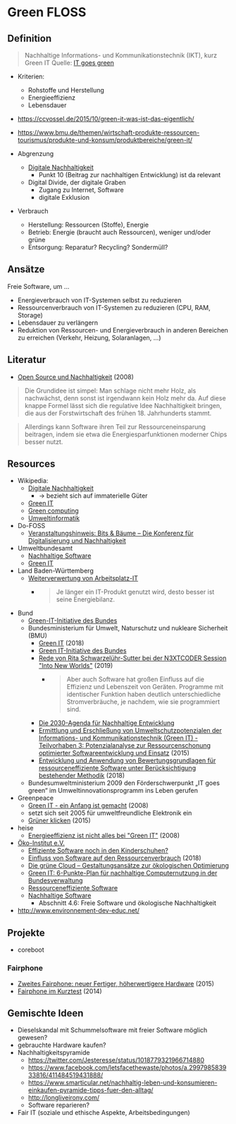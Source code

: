 # Green FLOSS

## Definition

> Nachhaltige Informations- und Kommunikationstechnik (IKT), kurz Green IT
Quelle: [IT goes green](https://www.umweltinnovationsprogramm.de/foerderschwerpunkte/it-goes-green)

* Kriterien:
  * Rohstoffe und Herstellung
  * Energieeffizienz
  * Lebensdauer

* https://ccvossel.de/2015/10/green-it-was-ist-das-eigentlich/
* https://www.bmu.de/themen/wirtschaft-produkte-ressourcen-tourismus/produkte-und-konsum/produktbereiche/green-it/

* Abgrenzung
  * [Digitale Nachhaltigkeit](https://de.wikipedia.org/wiki/Digitale_Nachhaltigkeit)
    * Punkt 10 (Beitrag zur nachhaltigen Entwicklung) ist da relevant
  * Digital Divide, der digitale Graben
    * Zugang zu Internet, Software
    * digitale Exklusion

* Verbrauch 
  * Herstellung: Ressourcen (Stoffe), Energie
  * Betrieb: Energie (braucht auch Ressourcen), weniger und/oder grüne
  * Entsorgung: Reparatur? Recycling? Sondermüll?

## Ansätze

Freie Software, um …

* Energieverbrauch von IT-Systemen selbst zu reduzieren
* Ressourcenverbrauch von IT-Systemen zu reduzieren (CPU, RAM, Storage)
* Lebensdauer zu verlängern
* Reduktion von Ressourcen- und Energieverbrauch in anderen Bereichen zu erreichen (Verkehr, Heizung, Solaranlagen, …)

## Literatur 

* [Open Source und Nachhaltigkeit](https://www.golem.de/0803/58082.html) (2008)

> Die Grundidee ist simpel: Man schlage nicht mehr Holz, als nachwächst, denn sonst ist irgendwann kein Holz mehr da. Auf diese knappe Formel lässt sich die regulative Idee Nachhaltigkeit bringen, die aus der Forstwirtschaft des frühen 18. Jahrhunderts stammt.

> Allerdings kann Software ihren Teil zur Ressourceneinsparung beitragen, indem sie etwa die Energiesparfunktionen moderner Chips besser nutzt.

## Resources

* Wikipedia: 
  * [Digitale Nachhaltigkeit](https://de.wikipedia.org/wiki/Digitale_Nachhaltigkeit)
    * → bezieht sich auf immaterielle Güter
  * [Green IT](https://de.wikipedia.org/wiki/Green_IT)
  * [Green computing](https://en.wikipedia.org/wiki/Green_computing)
  * [Umweltinformatik](https://de.wikipedia.org/wiki/Umweltinformatik)
* Do-FOSS
  * [Veranstaltungshinweis: Bits & Bäume – Die Konferenz für Digitalisierung und Nachhaltigkeit](http://blog.do-foss.de/beitrag/veranstaltungshinweis-bits-baeume-die-konferenz-fuer-digitalisierung-und-nachhaltigkeit/)
* Umweltbundesamt
  * [Nachhaltige Software](http://www.umweltbundesamt.de/publikationen/nachhaltige-software)
  * [Green IT](https://www.umweltbundesamt.de/publikationen/green-it)
* Land Baden-Württemberg
  * [Weiterverwertung von Arbeitsplatz-IT](https://green-it.baden-wuerttemberg.de/am-arbeitsplatz/weiterverwertung)
    * > Je länger ein IT-Produkt genutzt wird, desto besser ist seine Energiebilanz.
* Bund
  * [Green-IT-Initiative des Bundes](https://www.cio.bund.de/Web/DE/Innovative-Vorhaben/Green-IT/green_it_node.html)
  * Bundesministerium für Umwelt, Naturschutz und nukleare Sicherheit (BMU)
    * [Green IT](https://www.bmu.de/themen/wirtschaft-produkte-ressourcen-tourismus/produkte-und-konsum/produktbereiche/green-it/) (2018)
    * [Green IT-Initiative des Bundes](https://www.bmu.de/themen/wirtschaft-produkte-ressourcen-tourismus/produkte-und-konsum/produktbereiche/green-it/green-it-initiative-des-bundes/)
    * [Rede von Rita Schwarzelühr-Sutter bei der N3XTCODER Session "Into New Worlds"](https://www.bmu.de/rede/rede-von-rita-schwarzeluehr-sutter-bei-der-n3xtcoder-session-into-new-worlds/) (2019)
      * > Aber auch Software hat großen Einfluss auf die Effizienz und Lebenszeit von Geräten. Programme mit identischer Funktion haben deutlich unterschiedliche Stromverbräuche, je nachdem, wie sie programmiert sind.
    * [Die 2030-Agenda für Nachhaltige Entwicklung](https://www.bmu.de/themen/nachhaltigkeit-internationales/nachhaltige-entwicklung/2030-agenda/)
    * [Ermittlung und Erschließung von Umweltschutzpotenzialen der Informations- und Kommunikationstechnik (Green IT) - Teilvorhaben 3: Potenzialanalyse zur Ressourcenschonung optimierter Softwareentwicklung und Einsatz](https://www.bmu.de/themen/forschung-foerderung/forschung/forschungs-und-entwicklungsberichte/details/ermittlung-und-erschliessung-von-umweltschutzpotenzialen-der-informations-und-kommunikationstechnik/) (2015)
    * [Entwicklung und Anwendung von Bewertungsgrundlagen für ressourceneffiziente Software unter Berücksichtigung bestehender Methodik](https://www.bmu.de/themen/forschung-foerderung/forschung/forschungs-und-entwicklungsberichte/details/entwicklung-und-anwendung-von-bewertungsgrundlagen-fuer-ressourceneffiziente-software-unter-beruecksic/) (2018)
  * Bundesumweltministerium 2009 den Förderschwerpunkt „IT goes green“ im Umweltinnovationsprogramm ins Leben gerufen
* Greenpeace
  * [Green IT - ein Anfang ist gemacht](https://www.greenpeace.de/presse/presseerklaerungen/green-it-ein-anfang-ist-gemacht) (2008)
  * setzt sich seit 2005 für umweltfreundliche Elektronik ein
  * [Grüner klicken](https://www.greenpeace.de/themen/energiewende/gruener-klicken) (2015)
* heise
  * [Energieeffizienz ist nicht alles bei "Green IT"](https://heise.de/-203987) (2008)
* [Öko-Institut e.V.](https://www.oeko.de/)
  * [Effiziente Software noch in den Kinderschuhen?](https://www.oeko.de/presse/archiv-pressemeldungen/2018/effiziente-software-noch-in-den-kinderschuhen/)
  * [Einfluss von Software auf den Ressourcenverbrauch](https://www.oeko.de/publikationen/p-details/einfluss-von-software-auf-den-ressourcenverbrauch/) (2018)
  * [Die grüne Cloud – Gestaltungsansätze zur ökologischen Optimierung](https://www.oeko.de/publikationen/p-details/die-gruene-cloud-gestaltungsansaetze-zur-oekologischen-optimierung/)
  * [Green IT: 6-Punkte-Plan für nachhaltige Computernutzung in der Bundesverwaltung](https://www.oeko.de/presse/archiv-pressemeldungen/2016/green-it-6-punkte-plan-fuer-nachhaltige-computernutzung-in-der-bundesverwaltung/)
  * [Ressourceneffiziente Software](https://www.oeko.de/e-paper/archiv-ecowork/green-economy/arbeit-aktuell/ressourceneffiziente-software/)
  * [Nachhaltige Software](https://www.oeko.de/publikationen/p-details/nachhaltige-software/)
    * Abschnitt 4.6: Freie Software und ökologische Nachhaltigkeit
* http://www.environnement-dev-educ.net/

## Projekte

* coreboot

### Fairphone

* [Zweites Fairphone: neuer Fertiger, höherwertigere Hardware](http://heise.de/-2576107) (2015)
* [Fairphone im Kurztest](https://heise.de/-2073866) (2014)
  
## Gemischte Ideen

* Dieselskandal mit Schummelsoftware mit freier Software möglich gewesen?
* gebrauchte Hardware kaufen?
* Nachhaltigkeitspyramide
  * https://twitter.com/Jesteresse/status/1018779321966714880
  * https://www.facebook.com/letsfacethewaste/photos/a.299798583933816/411484519431888/
  * https://www.smarticular.net/nachhaltig-leben-und-konsumieren-einkaufen-pyramide-tipps-fuer-den-alltag/
  * http://longliveirony.com/
  * Software reparieren?
* Fair IT (soziale und ethische Aspekte, Arbeitsbedingungen)
